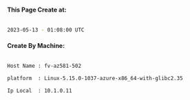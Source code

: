 
   
#### This Page Create at:

```bash

2023-05-13 - 01:08:00 UTC

```

#### Create By Machine:

```bash

Host Name : fv-az581-502

platform  : Linux-5.15.0-1037-azure-x86_64-with-glibc2.35

Ip Local  : 10.1.0.11

```

